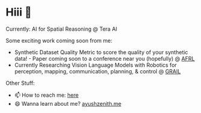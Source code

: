 # Hiii 👋 

Currently: AI for Spatial Reasoning @ Tera AI

Some exciting work coming soon from me:
- Synthetic Dataset Quality Metric to score the quality of your synthetic data! - Paper coming soon to a conference near you (hopefully) @ [AFRL](https://www.afrl.af.mil/RI/)
- Currently Researching Vision Language Models with Robotics for perception, mapping, communication, planning, & control @ [GRAIL](https://www.khoury.northeastern.edu/home/lsw/grail.html)

Other Stuff:
- 📫 How to reach me: [here](https://github.com/ayushzenith/ayushzenith/issues)
- 😄 Wanna learn about me? [ayushzenith.me](https://ayushzenith.me/)

<!--
<a href="https://github.com/ayushzenith/">
  <img align="center" src="https://github-readme-stats.vercel.app/api?username=ayushzenith&show_icons=true&count_private=true&theme=tokyonight&include_all_commits=true" alt="Ayush's github stats" />
   <img align="center" src="https://github-readme-stats.vercel.app/api/top-langs/?username=ayushzenith&layout=compact&theme=tokyonight" />
</a>

-->
<!--
**ayushzenith/ayushzenith** is a ✨ _special_ ✨ repository because its `README.md` (this file) appears on your GitHub profile.

🤔🤔🤔🤔🤔🤔 Random Thought: Why is it Hello World! and not Goodbye World¡🤔🤔🤔🤔🤔🤔

Here are some ideas to get you started:

- 🔭 I’m currently working on ...
- 🌱 I’m currently learning ...
- 👯 I’m looking to collaborate on ...
- 🤔 I’m looking for help with ...
- 💬 Ask me about ...
- 📫 How to reach me: ...
- 😄 Pronouns: ...
- ⚡ Fun fact: ...
-->
